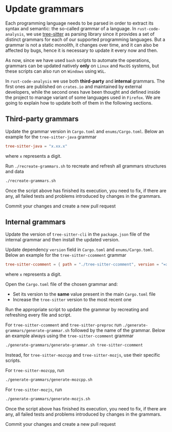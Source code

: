 # Update grammars

Each programming language needs to be parsed in order to extract its syntax and semantic: the so-called grammar of a language.
In `rust-code-analysis`, we use [tree-sitter](https://github.com/tree-sitter) as parsing library since it provides a set of distinct grammars for each of our
supported programming languages. But a grammar is not a static monolith, it changes over time, and it can also be affected by bugs,
hence it is necessary to update it every now and then.

As now, since we have used `bash` scripts to automate the operations, grammars can be updated natively **only** on `Linux` and `MacOS` systems, but these scripts can also run on `Windows` using `WSL`.

In `rust-code-analysis` we use both **third-party** and **internal** grammars.
The first ones are published on `crates.io` and maintained by external developers,
while the second ones have been thought and defined inside the project to manage variant of some languages
used in `Firefox`.
We are going to explain how to update both of them in the following sections.

## Third-party grammars

Update the grammar version in `Cargo.toml` and `enums/Cargo.toml`. Below an example for the `tree-sitter-java` grammar

```toml
tree-sitter-java = "x.xx.x"
```
where `x` represents a digit.

Run `./recreate-grammars.sh` to recreate and refresh all grammars structures and data

```bash
./recreate-grammars.sh
```

Once the script above has finished its execution, you need to fix, if there are any, all failed tests and problems
introduced by changes in the grammars.

Commit your changes and create a new pull request

## Internal grammars

Update the version of `tree-sitter-cli` in the `package.json` file of the internal grammar and then install the updated version.

Update dependency `version` field in `Cargo.toml` and `enums/Cargo.toml`. Below an example for the `tree-sitter-ccomment` grammar

```toml
tree-sitter-ccomment = { path = "./tree-sitter-ccomment", version = "=x.xx.x" }
```
where `x` represents a digit.

Open the `Cargo.toml` file of the chosen grammar and:
 - Set its version to the **same** value present in the main `Cargo.toml` file
 - Increase the `tree-sitter` version to the most recent one

Run the appropriate script to update the grammar by recreating and refreshing every file and script.

For `tree-sitter-ccomment` and `tree-sitter-preproc` run `./generate-grammars/generate-grammar.sh` followed by the name of the grammar.
Below an example always using the `tree-sitter-ccomment` grammar

```bash
./generate-grammars/generate-grammar.sh tree-sitter-ccomment
```

Instead, for `tree-sitter-mozcpp` and `tree-sitter-mozjs`, use their specific scripts.

For `tree-sitter-mozcpp`, run

```bash
./generate-grammars/generate-mozcpp.sh
```

For `tree-sitter-mozjs`, run

```bash
./generate-grammars/generate-mozjs.sh
```

Once the script above has finished its execution, you need to fix, if there are any, all failed tests and problems
introduced by changes in the grammars.

Commit your changes and create a new pull request
